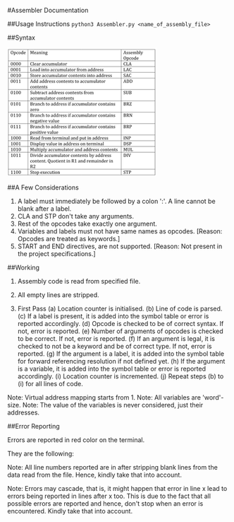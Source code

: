 #Assembler Documentation

##Usage Instructions
`python3 Assembler.py <name_of_assembly_file>`

##Syntax

![alt text](./Opcodes.png "Opcodes")

##A Few Considerations
1. A label must immediately be followed by a colon ':'. A line cannot be blank after a label.
2. CLA and STP don't take any arguments.
3. Rest of the opcodes take exactly one argument.
4. Variables and labels must not have same names as opcodes. [Reason: Opcodes are treated as keywords.]
5. START and END directives, are not supported. [Reason: Not present in the project specifications.]

##Working

1. Assembly code is read from specified file.

2. All empty lines are stripped.

3. First Pass
  (a) Location counter is initialised.
  (b) Line of code is parsed.
  (c) If a label is present, it is added into the symbol table or error is reported accordingly.
  (d) Opcode is checked to be of correct syntax. If not, error is reported.
  (e) Number of arguments of opcodes is checked to be correct. If not, error is reported.
  (f) If an argument is legal, it is checked to not be a keyword and be of correct type. If not, error is reported.
  (g) If the argument is a label, it is added into the symbol table for forward referencing resolution if not defined yet.
  (h) If the argument is a variable, it is added into the symbol table or error is reported accordingly.
  (i) Location counter is incremented.
  (j) Repeat steps (b) to (i) for all lines of code.

Note: Virtual address mapping starts from 1.
Note: All variables are 'word'-size.
Note: The value of the variables is never considered, just their addresses.


##Error Reporting

Errors are reported in red color on the terminal.

They are the following:



Note: All line numbers reported are in after stripping blank lines from the data read from the file.
      Hence, kindly take that into account.

Note: Errors may cascade, that is, it might happen that error in line x lead to errors being reported in lines after x too.
      This is due to the fact that all possible errors are reported and hence, don't stop when an error is encountered.
      Kindly take that into account.
